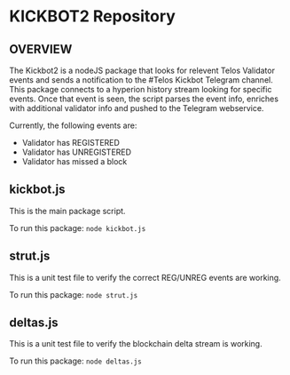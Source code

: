 # KICKBOT2 Repository

## OVERVIEW
The Kickbot2 is a nodeJS package that looks for relevent Telos Validator events and sends a notification to the #Telos Kickbot Telegram channel.  This package connects to a hyperion history stream looking for specific events.  Once that event is seen, the script parses the event info, enriches with additional validator info and pushed to the Telegram webservice.

Currently, the following events are:

* Validator has REGISTERED
* Validator has UNREGISTERED
* Validator has missed a block

## kickbot.js
This is the main package script.

To run this package:
`node kickbot.js`

## strut.js
This is a unit test file to verify the correct REG/UNREG events are working.

To run this package:
`node strut.js`

## deltas.js
This is a unit test file to verify the blockchain delta stream is working.

To run this package:
`node deltas.js`



